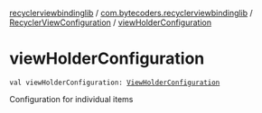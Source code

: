 [recyclerviewbindinglib](../../index.md) / [com.bytecoders.recyclerviewbindinglib](../index.md) / [RecyclerViewConfiguration](index.md) / [viewHolderConfiguration](./view-holder-configuration.md)

# viewHolderConfiguration

`val viewHolderConfiguration: `[`ViewHolderConfiguration`](../../com.bytecoders.recyclerviewbindinglib.viewholder/-view-holder-configuration.md)

Configuration for individual items

